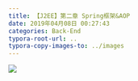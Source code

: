 ```yaml
---
title: 【J2EE】第二章 Spring框架&AOP
date: 2019年04月08日 00:27:43
categories: Back-End
typora-root-url: ..
typora-copy-images-to: ../images
---
```


![](/images/20190331190959828.png)
